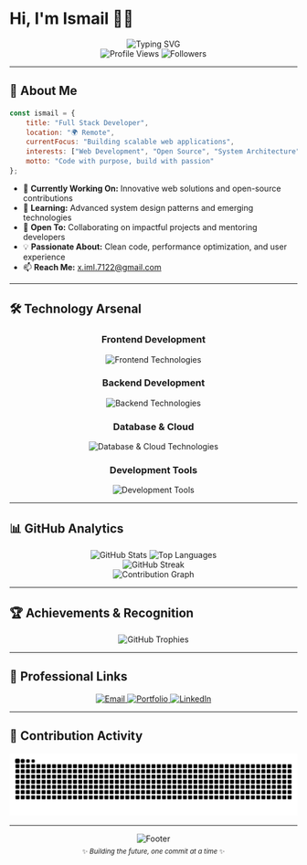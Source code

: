 # Hi, I'm Ismail 👨‍💻

<div align="center">
  <img src="https://readme-typing-svg.herokuapp.com?font=Fira+Code&weight=500&size=28&duration=3000&pause=1000&color=00D9FF&center=true&vCenter=true&multiline=true&width=600&height=100&lines=Full+Stack+Developer;Open+Source+Enthusiast;Tech+Innovation+Advocate" alt="Typing SVG" />
</div>

<div align="center">
  <img src="https://komarev.com/ghpvc/?username=KaivanKeren&style=for-the-badge&color=00d9ff&labelColor=1a1a1a" alt="Profile Views"/>
  <img src="https://img.shields.io/github/followers/KaivanKeren?style=for-the-badge&color=00d9ff&labelColor=1a1a1a" alt="Followers"/>
</div>

---

## 🚀 About Me

```javascript
const ismail = {
    title: "Full Stack Developer",
    location: "🌍 Remote",
    currentFocus: "Building scalable web applications",
    interests: ["Web Development", "Open Source", "System Architecture"],
    motto: "Code with purpose, build with passion"
};
```

- 🔭 **Currently Working On:** Innovative web solutions and open-source contributions
- 🌱 **Learning:** Advanced system design patterns and emerging technologies  
- 🤝 **Open To:** Collaborating on impactful projects and mentoring developers
- 💡 **Passionate About:** Clean code, performance optimization, and user experience
- 📫 **Reach Me:** [x.iml.7122@gmail.com](mailto:x.iml.7122@gmail.com)

---

## 🛠️ Technology Arsenal

<div align="center">

### Frontend Development
<p>
  <img src="https://skillicons.dev/icons?i=html,css,js,ts,react,nextjs,vue,tailwind,bootstrap" alt="Frontend Technologies" />
</p>

### Backend Development  
<p>
  <img src="https://skillicons.dev/icons?i=nodejs,nestjs,php,laravel,go,python,cpp" alt="Backend Technologies" />
</p>

### Database & Cloud
<p>
  <img src="https://skillicons.dev/icons?i=mongodb,mysql,postgresql,docker,nginx" alt="Database & Cloud Technologies" />
</p>

### Development Tools
<p>
  <img src="https://skillicons.dev/icons?i=git,github,vscode,npm,debian,ubuntu" alt="Development Tools" />
</p>

</div>

---

## 📊 GitHub Analytics

<div align="center">
  <img height="180em" src="https://github-readme-stats.vercel.app/api?username=KaivanKeren&show_icons=true&theme=react&hide_border=true&bg_color=0D1117&title_color=00D9FF&icon_color=00D9FF&text_color=FFFFFF&count_private=true" alt="GitHub Stats"/>
  <img height="180em" src="https://github-readme-stats.vercel.app/api/top-langs/?username=KaivanKeren&layout=compact&theme=react&hide_border=true&bg_color=0D1117&title_color=00D9FF&text_color=FFFFFF" alt="Top Languages"/>
</div>

<div align="center">
  <img src="https://github-readme-streak-stats.herokuapp.com/?user=KaivanKeren&theme=react&hide_border=true&background=0D1117&stroke=00D9FF&ring=00D9FF&fire=FF6B6B&currStreakLabel=FFFFFF" alt="GitHub Streak"/>
</div>

<div align="center">
  <img src="https://github-readme-activity-graph.vercel.app/graph?username=KaivanKeren&custom_title=Contribution%20Graph&bg_color=0D1117&color=FFFFFF&line=00D9FF&point=FF6B6B&area=true&hide_border=true" alt="Contribution Graph"/>
</div>

---

## 🏆 Achievements & Recognition

<div align="center">
  <img src="https://github-profile-trophy.vercel.app/?username=KaivanKeren&theme=algolia&no-frame=true&no-bg=true&margin-w=15&row=1&column=7" alt="GitHub Trophies"/>
</div>

---

## 💼 Professional Links

<div align="center">
  <a href="mailto:x.iml.7122@gmail.com">
    <img src="https://img.shields.io/badge/Email-0078D4?style=for-the-badge&logo=microsoft-outlook&logoColor=white" alt="Email"/>
  </a>
  <a href="https://ismail-skada.vercel.app" target="_blank">
    <img src="https://img.shields.io/badge/Portfolio-000000?style=for-the-badge&logo=vercel&logoColor=white" alt="Portfolio"/>
  </a>
  <a href="https://linkedin.com/in/ismail-b6608833a" target="_blank">
    <img src="https://img.shields.io/badge/LinkedIn-0077B5?style=for-the-badge&logo=linkedin&logoColor=white" alt="LinkedIn"/>
  </a>
</div>

---

## 🐍 Contribution Activity

<div align="center">
  <picture>
    <source media="(prefers-color-scheme: dark)" srcset="https://raw.githubusercontent.com/KaivanKeren/KaivanKeren/output/github-contribution-grid-snake-dark.svg">
    <source media="(prefers-color-scheme: light)" srcset="https://raw.githubusercontent.com/KaivanKeren/KaivanKeren/output/github-contribution-grid-snake.svg">
    <img alt="Snake eating contributions" src="https://raw.githubusercontent.com/KaivanKeren/KaivanKeren/output/github-contribution-grid-snake.svg">
  </picture>
</div>

---

<div align="center">
  <img src="https://capsule-render.vercel.app/api?type=waving&color=gradient&customColorList=6,11,20&height=100&section=footer&text=Thanks%20for%20visiting!&fontSize=16&fontColor=ffffff&animation=twinkling" alt="Footer"/>
</div>

<div align="center">
  <sub>✨ <i>Building the future, one commit at a time</i> ✨</sub>
</div>
